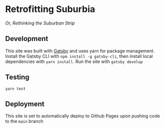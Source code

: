 # Retrofitting Suburbia

*Or, Rethinking the Suburban Strip*

## Development
This site was built with [Gatsby](https://www.gatsbyjs.com/) and uses yarn for package management. Install the Gatsby CLI with `npm install -g gatsby-cli`, then install local dependencies with `yarn install`. Run the site with `gatsby develop`

## Testing
`yarn test`

## Deployment
This site is set to automatically deploy to Github Pages upon pushing code to the `main` branch